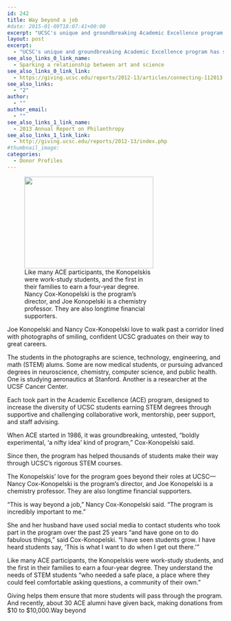 ```yaml
---
id: 242
title: Way beyond a job
#date: 2015-01-09T18:07:41+00:00
excerpt: "UCSC's unique and groundbreaking Academic Excellence program has supported thousands of students since it started in 1986."
layout: post
excerpt:
  - "UCSC's unique and groundbreaking Academic Excellence program has supported thousands of students since it started in 1986."
see_also_links_0_link_name:
  - Sparking a relationship between art and science
see_also_links_0_link_link:
  - https://giving.ucsc.edu/reports/2012-13/articles/connecting-112013.php
see_also_links:
  - "2"
author:
  - ""
author_email:
  - ""
see_also_links_1_link_name:
  - 2013 Annual Report on Philanthropy
see_also_links_1_link_link:
  - http://giving.ucsc.edu/reports/2012-13/index.php
#thumbnail_image:
categories:
  - Donor Profiles
---
```

<figure id="attachment_3165" style="width: 300px" class="wp-caption alignright"><img class="wp-image-3165 size-medium" src="http://live-ucsc-giving.pantheonsite.io/wp-content/uploads/2015/01/konopelski-300x213.jpg" alt="" width="300" height="213" srcset="https://ucsc-giving.lndo.site/wp-content/uploads/2015/01/konopelski-300x213.jpg 300w, https://ucsc-giving.lndo.site/wp-content/uploads/2015/01/konopelski.jpg 695w" sizes="(max-width: 300px) 100vw, 300px" /><figcaption class="wp-caption-text">Like many ACE participants, the Konopelskis were work-study students, and the first in their families to earn a four-year degree. Nancy Cox-Konopelski is the program&#8217;s director, and Joe Konopelski is a chemistry professor. They are also longtime financial supporters.</figcaption></figure> 

Joe Konopelski and Nancy Cox-Konopelski love to walk past a corridor lined with photographs of smiling, confident UCSC graduates on their way to great careers.

The students in the photographs are science, technology, engineering, and math (STEM) alums. Some are now medical students, or pursuing advanced degrees in neuroscience, chemistry, computer science, and public health. One is studying aeronautics at Stanford. Another is a researcher at the UCSF Cancer Center.

Each took part in the Academic Excellence (ACE) program, designed to increase the diversity of UCSC students earning STEM degrees through supportive and challenging collaborative work, mentorship, peer support, and staff advising.

When ACE started in 1986, it was groundbreaking, untested, &#8220;boldly experimental, &#8216;a nifty idea&#8217; kind of program,&#8221; Cox-Konopelski said.

Since then, the program has helped thousands of students make their way through UCSC&#8217;s rigorous STEM courses.

The Konopelskis&#8217; love for the program goes beyond their roles at UCSC—Nancy Cox-Konopelski is the program&#8217;s director, and Joe Konopelski is a chemistry professor. They are also longtime financial supporters.

&#8220;This is way beyond a job,&#8221; Nancy Cox-Konopelski said. &#8220;The program is incredibly important to me.&#8221;

She and her husband have used social media to contact students who took part in the program over the past 25 years &#8220;and have gone on to do fabulous things,&#8221; said Cox-Konopelski. &#8220;I have seen students grow. I have heard students say, &#8216;This is what I want to do when I get out there.'&#8221;

Like many ACE participants, the Konopelskis were work-study students, and the first in their families to earn a four-year degree. They understand the needs of STEM students &#8220;who needed a safe place, a place where they could feel comfortable asking questions, a community of their own.&#8221;

Giving helps them ensure that more students will pass through the program. And recently, about 30 ACE alumni have given back, making donations from $10 to $10,000.Way beyond